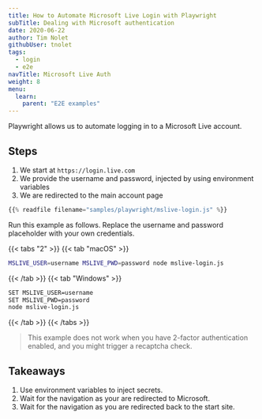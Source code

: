```yaml
---
title: How to Automate Microsoft Live Login with Playwright
subTitle: Dealing with Microsoft authentication
date: 2020-06-22
author: Tim Nolet
githubUser: tnolet
tags:
  - login
  - e2e
navTitle: Microsoft Live Auth
weight: 8
menu:
  learn:
    parent: "E2E examples"
---
```


Playwright allows us to automate logging in to a Microsoft Live account.

<!-- more -->

## Steps

1. We start at `https://login.live.com`
2. We provide the username and password, injected by using environment variables
3. We are redirected to the main account page

```js
{{% readfile filename="samples/playwright/mslive-login.js" %}}
```
Run this example as follows. Replace the username and password placeholder with your own credentials.

{{< tabs "2" >}}
{{< tab "macOS" >}}
```sh
MSLIVE_USER=username MSLIVE_PWD=password node mslive-login.js
```
{{< /tab >}}
{{< tab "Windows" >}}
```sh
SET MSLIVE_USER=username
SET MSLIVE_PWD=password
node mslive-login.js
```
{{< /tab >}}
{{< /tabs >}}


> This example does not work when you have 2-factor authentication enabled, and you might trigger a recaptcha check.

## Takeaways

1. Use environment variables to inject secrets.
2. Wait for the navigation as your are redirected to Microsoft.
3. Wait for the navigation as you are redirected back to the start site.





